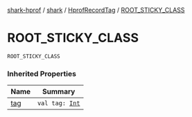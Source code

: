 [shark-hprof](../../index.md) / [shark](../index.md) / [HprofRecordTag](index.md) / [ROOT_STICKY_CLASS](./-r-o-o-t_-s-t-i-c-k-y_-c-l-a-s-s.md)

# ROOT_STICKY_CLASS

`ROOT_STICKY_CLASS`

### Inherited Properties

| Name | Summary |
|---|---|
| [tag](tag.md) | `val tag: `[`Int`](https://kotlinlang.org/api/latest/jvm/stdlib/kotlin/-int/index.html) |
